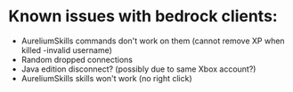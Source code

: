 # Known issues with bedrock clients:

- AureliumSkills commands don't work on them (cannot remove XP when killed -invalid username)
- Random dropped connections
- Java edition disconnect? (possibly due to same Xbox account?)
- AureliumSkills skills won't work (no right click)
